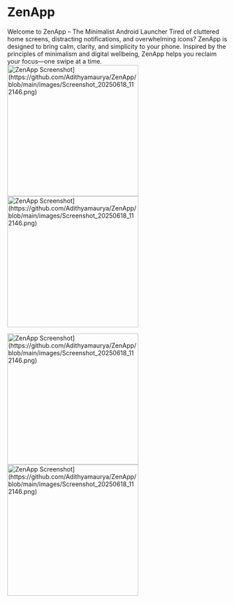 # ZenApp
Welcome to ZenApp – The Minimalist Android Launcher  Tired of cluttered home screens, distracting notifications, and overwhelming icons? ZenApp is designed to bring calm, clarity, and simplicity to your phone. Inspired by the principles of minimalism and digital wellbeing, ZenApp helps you reclaim your focus—one swipe at a time.
<img src="[https://raw.githubusercontent.com/username/repo-name/branch-name/path-to-image/image.png" alt="ZenApp Screenshot](https://github.com/Adithyamaurya/ZenApp/blob/main/images/Screenshot_20250618_112146.png)" width="300">
<img src="[[https://raw.githubusercontent.com/username/repo-name/branch-name/path-to-image/image.png](https://github.com/Adithyamaurya/ZenApp/blob/main/images/Screenshot_20250618_112220.png)" alt="ZenApp Screenshot](https://github.com/Adithyamaurya/ZenApp/blob/main/images/Screenshot_20250618_112146.png)" width="300">

<img src="[https://raw.githubusercontent.com/username/repo-name/branch-name/path-to-image/image.png" alt="ZenApp Screenshot](https://github.com/Adithyamaurya/ZenApp/blob/main/images/Screenshot_20250618_112146.png)" width="300">

<img src="[https://raw.githubusercontent.com/username/repo-name/branch-name/path-to-image/image.png" alt="ZenApp Screenshot](https://github.com/Adithyamaurya/ZenApp/blob/main/images/Screenshot_20250618_112146.png)" width="300">



